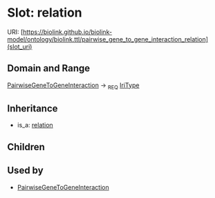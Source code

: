 # Slot: relation




URI: [https://biolink.github.io/biolink-model/ontology/biolink.ttl/pairwise_gene_to_gene_interaction_relation](slot_uri)
## Domain and Range

[PairwiseGeneToGeneInteraction](PairwiseGeneToGeneInteraction.md) ->  <sub>REQ</sub> [IriType](IriType.md)
## Inheritance

 *  is_a: [relation](relation.md)
## Children

## Used by

 * [PairwiseGeneToGeneInteraction](PairwiseGeneToGeneInteraction.md)
